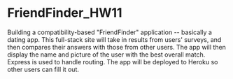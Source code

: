 # FriendFinder_HW11
Building a compatibility-based "FriendFinder" application -- basically a dating app. This full-stack site will take in results from users' surveys,  and then compares their answers with those from other users. The app will then display the name and picture of the user with the best overall match.  Express is used to handle routing. The app will be deployed to Heroku so other users can fill it out.
